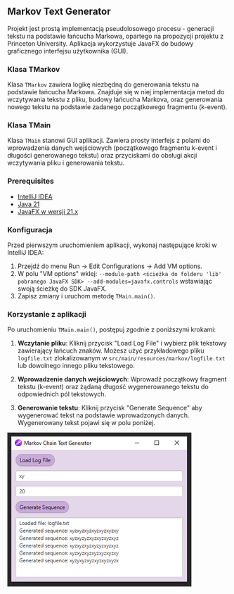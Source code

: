 ## Markov Text Generator

Projekt jest prostą implementacją pseudolosowego procesu - generacji tekstu na podstawie łańcucha Markowa, opartego na propozycji projektu z Princeton University.
Aplikacja wykorzystuje JavaFX do budowy graficznego interfejsu użytkownika (GUI).

### Klasa TMarkov

Klasa `TMarkov` zawiera logikę niezbędną do generowania tekstu na podstawie łańcucha Markowa.
Znajduje się w niej implementacja metod do wczytywania tekstu z pliku, budowy łańcucha Markova, oraz generowania nowego tekstu na podstawie zadanego początkowego fragmentu (k-event).

### Klasa TMain

Klasa `TMain` stanowi GUI aplikacji. Zawiera prosty interfejs z polami do wprowadzenia danych wejściowych (początkowego fragmentu k-event i długości generowanego tekstu) oraz przyciskami do obsługi akcji wczytywania pliku i generowania tekstu.

### Prerequisites

- [IntelliJ IDEA](https://www.jetbrains.com/idea/download/download-thanks.html?platform=windows&code=IIC)
- [Java 21](https://www.oracle.com/pl/java/technologies/downloads/#jdk21-windows)
- [JavaFX w wersji 21.x](https://gluonhq.com/products/javafx/)

### Konfiguracja

Przed pierwszym uruchomieniem aplikacji, wykonaj następujące kroki w IntelliJ IDEA:

1. Przejdź do menu Run -> Edit Configurations -> Add VM options.
3. W polu "VM options" wklej: `--module-path <ścieżka do folderu 'lib' pobranego JavaFX SDK> --add-modules=javafx.controls` wstawiając swoją ścieżkę do SDK JavaFX.
4. Zapisz zmiany i uruchom metodę `TMain.main()`.

### Korzystanie z aplikacji

Po uruchomieniu `TMain.main()`, postępuj zgodnie z poniższymi krokami:

1. **Wczytanie pliku**: Kliknij przycisk "Load Log File" i wybierz plik tekstowy zawierający łańcuch znaków. Możesz użyć przykładowego pliku `logfile.txt` zlokalizowanym w `src/main/resources/markov/logfile.txt` lub dowolnego innego pliku tekstowego.


2. **Wprowadzenie danych wejściowych**: Wprowadź początkowy fragment tekstu (k-event) oraz żądaną długość wygenerowanego tekstu do odpowiednich pól tekstowych.


3. **Generowanie tekstu**: Kliknij przycisk "Generate Sequence" aby wygenerować tekst na podstawie wprowadzonych danych. Wygenerowany tekst pojawi się w polu poniżej.

![Zrzut Ekranu](src/main/resources/screen-app.PNG)
